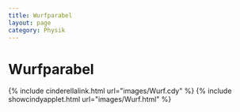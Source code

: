 ```yaml
---
title: Wurfparabel
layout: page
category: Physik
---
```


# Wurfparabel


{% include cinderellalink.html url="images/Wurf.cdy" %}
{% include showcindyapplet.html url="images/Wurf.html" %}

